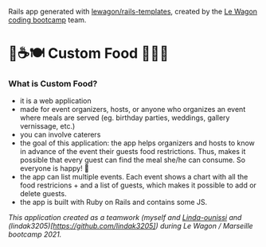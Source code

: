 Rails app generated with [lewagon/rails-templates](https://github.com/lewagon/rails-templates), created by the [Le Wagon coding bootcamp](https://www.lewagon.com) team.

# 🥐☕️🍽 Custom Food 🥪🍷🍰
### What is Custom Food?
- it is a web application
- made for event organizers, hosts, or anyone who organizes an event where meals are served (eg. birthday parties, weddings, gallery vernissage, etc.)
- you can involve caterers
- the goal of this application: the app helps organizers and hosts to know in advance of the event their guests food restrictions. Thus, makes it possible that every guest can find the meal she/he can consume. So everyone is happy! 🎉
- the app can list multiple events. Each event shows a chart with all the food restricions + and a list of guests, which makes it possible to add or delete guests.
- the app is built with Ruby on Rails and contains some JS.

*This application created as a teamwork (myself and [Linda-ounissi](https://github.com/Linda-ounissi) and (lindak3205)[https://github.com/lindak3205]) during Le Wagon / Marseille bootcamp 2021.*
